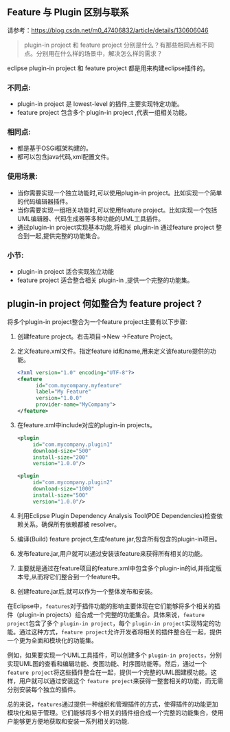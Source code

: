 ## Feature 与 Plugin 区别与联系

请参考：https://blog.csdn.net/m0_47406832/article/details/130606046

> plugin-in project 和 feature project 分别是什么？有那些相同点和不同点。分别用在什么样的场景中，解决怎么样的需求？

eclipse plugin-in project 和 feature project 都是用来构建eclipse插件的。

### 不同点:

* plugin-in project 是 lowest-level 的插件,主要实现特定功能。
* feature project 包含多个 plugin-in project ,代表一组相关功能。

### 相同点:

* 都是基于OSGi框架构建的。
* 都可以包含java代码,xml配置文件。

### 使用场景:

* 当你需要实现一个独立功能时,可以使用plugin-in project。比如实现一个简单的代码编辑器插件。
* 当你需要实现一组相关功能时,可以使用feature project。比如实现一个包括UML编辑器、代码生成器等多种功能的UML工具插件。
* 通过plugin-in project实现基本功能,将相关 plugin-in 通过feature project 整合到一起,提供完整的功能集合。

### 小节:

* plugin-in project 适合实现独立功能
* feature project 适合整合相关 plugin-in ,提供一个完整的功能集。

## plugin-in project 何如整合为 feature project ?

将多个plugin-in project整合为一个feature project主要有以下步骤:

1. 创建feature project。右击项目→New →Feature Project。
2. 定义feature.xml文件。指定feature id和name,用来定义该feature提供的功能。

   ```xml
   <?xml version="1.0" encoding="UTF-8"?>
   <feature
         id="com.mycompany.myfeature"
         label="My Feature" 
         version="1.0.0" 
         provider-name="MyCompany">
   </feature>

   ```
3. 在feature.xml中include对应的plugin-in projects。

   ```xml
   <plugin 
        id="com.mycompany.plugin1" 
        download-size="500"
        install-size="200" 
        version="1.0.0"/>

   <plugin 
        id="com.mycompany.plugin2"  
        download-size="1000"
        install-size="500"
        version="1.0.0"/>

   ```
4. 利用Eclipse Plugin Dependency Analysis Tool(PDE Dependencies)检查依赖关系。确保所有依赖都被 resolver。
5. 编译(Build) feature project,生成feature.jar,包含所有包含的plugin-in项目。
6. 发布feature.jar,用户就可以通过安装该feature来获得所有相关的功能。
7. 主要就是通过在feature项目的feature.xml中包含多个plugin-in的id,并指定版本号,从而将它们整合到一个feature中。
8. 创建feature.jar后,就可以作为一个整体发布和安装。



在Eclipse中，`features`对于插件功能的影响主要体现在它们能够将多个相关的插件（plugin-in projects）组合成一个完整的功能集合。具体来说，`feature project`包含了多个 `plugin-in project`，每个 `plugin-in project`实现特定的功能。通过这种方式，`feature project`允许开发者将相关的插件整合在一起，提供一个更为全面和模块化的功能集。

例如，如果要实现一个UML工具插件，可以创建多个 `plugin-in projects`，分别实现UML图的查看和编辑功能、类图功能、时序图功能等。然后，通过一个 `feature project`将这些插件整合在一起，提供一个完整的UML图建模功能。这样，用户就可以通过安装这个 `feature project`来获得一整套相关的功能，而无需分别安装每个独立的插件。

总的来说，`features`通过提供一种组织和管理插件的方式，使得插件的功能更加模块化和易于管理。它们能够将多个相关的插件组合成一个完整的功能集合，使用户能够更方便地获取和安装一系列相关的功能.
